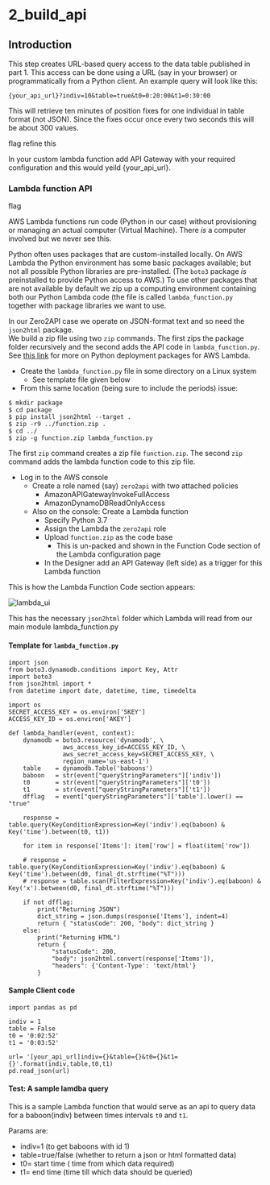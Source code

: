 # 2_build_api 

## Introduction

This step creates URL-based query access to the data table published in part 1. This access can be done 
using a URL (say in your browser) or programmatically from a Python client. An example query will look
like this: 

```
{your_api_url}?indiv=10&table=true&t0=0:20:00&t1=0:30:00
```

This will retrieve ten minutes of position fixes for one individual in table format (not JSON).
Since the fixes occur once every two seconds this will be about 300 values.


flag refine this


In your custom lambda function add API Gateway with your required configuration and this would yeild {your_api_url}.


### Lambda function API

flag

AWS Lambda functions run code (Python in our case) without provisioning or managing an actual
computer (Virtual Machine). There *is* a computer involved but we never see this.


Python often uses packages that are custom-installed locally. On AWS Lambda the Python environment
has some basic packages available; but not all possible Python libraries are pre-installed. (The `boto3` 
package *is* preinstalled to provide Python access to AWS.) To use other packages that are not available 
by default we zip up a computing environment containing both our Python Lambda code (the file is called
`lambda_function.py` together with package libraries we want to use.


In our Zero2API case we operate on JSON-format text and so need the `json2html` package.  
We build a zip file using two `zip` commands. The first zips the package folder recursively and
the second adds the API code in `lambda_function.py`. See 
[this link](https://docs.aws.amazon.com/lambda/latest/dg/lambda-python-how-to-create-deployment-package.html#python-package-dependencies)
for more on Python deployment packages for AWS Lambda.

- Create the `lambda_function.py` file in some directory on a Linux system
  - See template file given below
- From this same location (being sure to include the periods) issue:

```
$ mkdir package
$ cd package
$ pip install json2html --target .
$ zip -r9 ../function.zip .
$ cd ../
$ zip -g function.zip lambda_function.py
```

The first `zip` command creates a zip file `function.zip`. The second `zip` command adds the lambda function 
code to this zip file. 

- Log in to the AWS console 
  - Create a role named (say) `zero2api` with two attached policies
    - AmazonAPIGatewayInvokeFullAccess
    - AmazonDynamoDBReadOnlyAccess
  - Also on the console: Create a Lambda function
    - Specify Python 3.7 
    - Assign the Lambda the `zero2api` role
    - Upload `function.zip` as the code base
      - This is un-packed and shown in the Function Code section of the Lambda configuration page
    - In the Designer add an API Gateway (left side) as a trigger for this Lambda function
      

This is how the Lambda Function Code section appears:

![lambda_ui](https://i.imgur.com/9KFK665.png)

This has the necessary `json2html` folder which Lambda will read from our main module lambda_function.py

#### Template for `lambda_function.py`


```
import json
from boto3.dynamodb.conditions import Key, Attr
import boto3
from json2html import *
from datetime import date, datetime, time, timedelta

import os
SECRET_ACCESS_KEY = os.environ['SKEY']
ACCESS_KEY_ID = os.environ['AKEY']

def lambda_handler(event, context):
    dynamodb = boto3.resource('dynamodb', \
               aws_access_key_id=ACCESS_KEY_ID, \
               aws_secret_access_key=SECRET_ACCESS_KEY, \
               region_name='us-east-1')
    table    = dynamodb.Table('baboons')
    baboon   = str(event["queryStringParameters"]['indiv'])
    t0       = str(event["queryStringParameters"]['t0'])
    t1       = str(event["queryStringParameters"]['t1'])
    dfflag   = event["queryStringParameters"]['table'].lower() == "true"
    
    response = table.query(KeyConditionExpression=Key('indiv').eq(baboon) & Key('time').between(t0, t1))

    for item in response['Items']: item['row'] = float(item['row'])

    # response = table.query(KeyConditionExpression=Key('indiv').eq(baboon) & Key('time').between(d0, final_dt.strftime("%T")))
    # response = table.scan(FilterExpression=Key('indiv').eq(baboon) & Key('x').between(d0, final_dt.strftime("%T")))

    if not dfflag:
        print("Returning JSON")
        dict_string = json.dumps(response['Items'], indent=4)
        return { "statusCode": 200, "body": dict_string }
    else:
        print("Returning HTML")
        return { 
            "statusCode": 200, 
            "body": json2html.convert(response['Items']),  
            "headers": {'Content-Type': 'text/html'}
        }
```

#### Sample Client code

```
import pandas as pd

indiv = 1
table = False
t0 = '0:02:52'
t1 = '0:03:52'

url= '[your_api_url]indiv={}&table={}&t0={}&t1={}'.format(indiv,table,t0,t1)
pd.read_json(url)
```


#### Test: A sample lamdba query

This is a sample Lambda function that would serve as an api to query data for a baboon(indiv) between 
times intervals ```t0``` and ```t1```.

Params are:
 
- indiv=1 (to get baboons with id 1)
- table=true/false (whether to return a json or html formatted data)
- t0= start time ( time from which data required)
- t1= end time (time till which data should be queried)
